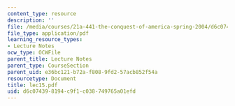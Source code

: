 ```yaml
---
content_type: resource
description: ''
file: /media/courses/21a-441-the-conquest-of-america-spring-2004/d6c074398194c9f1c038749765a01efd_lec15.pdf
file_type: application/pdf
learning_resource_types:
- Lecture Notes
ocw_type: OCWFile
parent_title: Lecture Notes
parent_type: CourseSection
parent_uid: e36bc121-b72a-f808-9fd2-57acb852f54a
resourcetype: Document
title: lec15.pdf
uid: d6c07439-8194-c9f1-c038-749765a01efd
---
```

